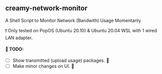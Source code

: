 ## creamy-network-monitor
A Shell Script to Monitor Network (Bandwith) Usage Momentarily

❗ Only tested on PopOS (Ubuntu 20.10) & Ubuntu 20.04 WSL with 1 wired LAN adapter.

#### 📝 TODO:
- [ ] Show transmitted (upload usage) packages. 📨
- [ ] Make minor changes on UI. 🎨
